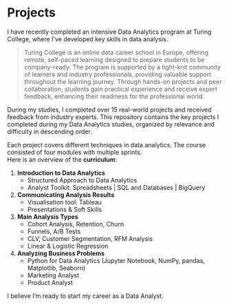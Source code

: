 # Projects

I have recently completed an intensive Data Analytics program at Turing College, where I've developed key skills in data analysis. 

> Turing College is an online data career school in Europe, offering remote, self-paced learning designed to prepare students to be company-ready. The program is supported by a tight-knit community of learners and industry professionals, providing valuable support throughout the learning journey. Through hands-on projects and peer collaboration, students gain practical experience and receive expert feedback, enhancing their readiness for the professional world.

During my studies, I completed over 15 real-world projects and received feedback from industry experts. This repository contains the key projects I completed during my Data Analytics studies, organized by relevance and difficulty in descending order.

Each project covers different techniques in data analytics. The course consisted of four modules with multiple sprints.  
Here is an overview of the **curriculum**:
1. **Introduction to Data Analytics**
    - Structured Approach to Data Analytics
    - Analyst Toolkit: Spreadsheets | SQL and Databases | BigQuery
2. **Communicating Analysis Results**
    - Visualisation tool: Tableau
    - Presentations & Soft Skills
3. **Main Analysis Types**
    - Cohort Analysis, Retention, Churn
    - Funnels, A/B Tests
    - CLV, Customer Segmentation, RFM Analysis
    - Linear & Logistic Regression
4. **Analyzing Business Problems**
    - Python for Data Analytics (Jupyter Notebook, NumPy, pandas, Matplotlib, Seaborn)
    - Marketing Analyst
    - Product Analyst

I believe I’m ready to start my career as a Data Analyst.
